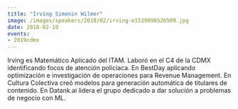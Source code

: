 ```yaml
---
title: "Irving Simonin Wilmer"
image: /images/speakers/2018/02/irving-e1519098526509.jpg
date: 2018-02-19
events: 
- 2019cdmx
---
```


Irving es Matemático Aplicado del ITAM. Laboró en el C4 de la CDMX identificando focos de atención policíaca. En BestDay aplicando optimización e investigación de operaciones para Revenue Management. En Cultura Colectiva creó modelos para generación automática de titulares de contenido. En Datank.ai lidera el grupo dedicado a dar solución a problemas de negocio con ML.